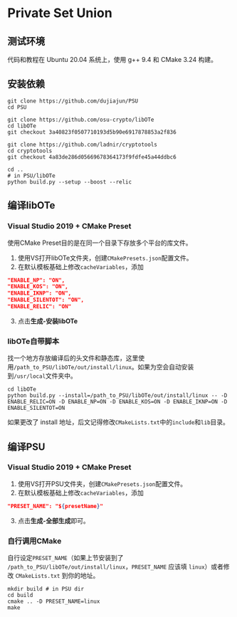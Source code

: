 # Private Set Union

## 测试环境

代码和教程在 Ubuntu 20.04 系统上，使用 g++ 9.4 和 CMake 3.24 构建。
## 安装依赖

```shell
git clone https://github.com/dujiajun/PSU
cd PSU

git clone https://github.com/osu-crypto/libOTe
cd libOTe
git checkout 3a40823f0507710193d5b90e6917878853a2f836

git clone https://github.com/ladnir/cryptotools
cd cryptotools
git checkout 4a83de286d05669678364173f9fdfe45a44ddbc6

cd ..
# in PSU/libOTe
python build.py --setup --boost --relic
```

## 编译libOTe

### Visual Studio 2019 + CMake Preset
使用CMake Preset目的是在同一个目录下存放多个平台的库文件。

1. 使用VS打开libOTe文件夹，创建`CMakePresets.json`配置文件。
2. 在默认模板基础上修改`cacheVariables`，添加
```json
"ENABLE_NP": "ON",
"ENABLE_KOS": "ON",
"ENABLE_IKNP": "ON",
"ENABLE_SILENTOT": "ON",
"ENABLE_RELIC": "ON"
```
3. 点击**生成-安装libOTe**

### libOTe自带脚本

找一个地方存放编译后的头文件和静态库，这里使用`/path_to_PSU/libOTe/out/install/linux`。如果为空会自动安装到`/usr/local`文件夹中。
```shell
cd libOTe
python build.py --install=/path_to_PSU/libOTe/out/install/linux -- -D ENABLE_RELIC=ON -D ENABLE_NP=ON -D ENABLE_KOS=ON -D ENABLE_IKNP=ON -D ENABLE_SILENTOT=ON
```
如果更改了 install 地址，后文记得修改`CMakeLists.txt`中的`include`和`lib`目录。

## 编译PSU

### Visual Studio 2019 + CMake Preset
1. 使用VS打开PSU文件夹，创建`CMakePresets.json`配置文件。
2. 在默认模板基础上修改`cacheVariables`，添加
```json
"PRESET_NAME": "${presetName}"
```
3. 点击**生成-全部生成**即可。

### 自行调用CMake

自行设定`PRESET_NAME`（如果上节安装到了 `/path_to_PSU/libOTe/out/install/linux`，`PRESET_NAME` 应该填 `linux`）或者修改 `CMakeLists.txt` 到你的地址。

```shell
mkdir build # in PSU dir
cd build
cmake .. -D PRESET_NAME=linux
make
```